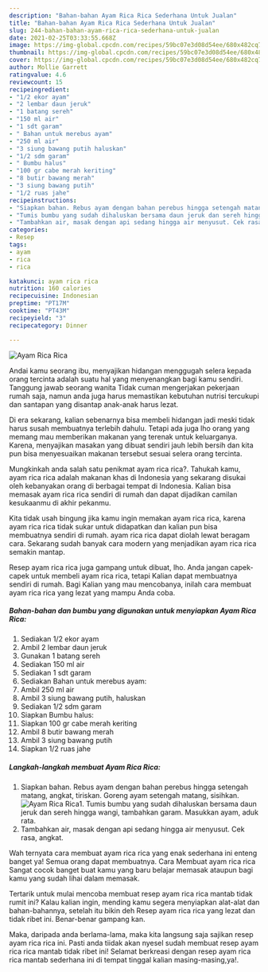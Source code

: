 ```yaml
---
description: "Bahan-bahan Ayam Rica Rica Sederhana Untuk Jualan"
title: "Bahan-bahan Ayam Rica Rica Sederhana Untuk Jualan"
slug: 244-bahan-bahan-ayam-rica-rica-sederhana-untuk-jualan
date: 2021-02-25T03:33:55.668Z
image: https://img-global.cpcdn.com/recipes/59bc07e3d08d54ee/680x482cq70/ayam-rica-rica-foto-resep-utama.jpg
thumbnail: https://img-global.cpcdn.com/recipes/59bc07e3d08d54ee/680x482cq70/ayam-rica-rica-foto-resep-utama.jpg
cover: https://img-global.cpcdn.com/recipes/59bc07e3d08d54ee/680x482cq70/ayam-rica-rica-foto-resep-utama.jpg
author: Mollie Garrett
ratingvalue: 4.6
reviewcount: 15
recipeingredient:
- "1/2 ekor ayam"
- "2 lembar daun jeruk"
- "1 batang sereh"
- "150 ml air"
- "1 sdt garam"
- " Bahan untuk merebus ayam"
- "250 ml air"
- "3 siung bawang putih haluskan"
- "1/2 sdm garam"
- " Bumbu halus"
- "100 gr cabe merah keriting"
- "8 butir bawang merah"
- "3 siung bawang putih"
- "1/2 ruas jahe"
recipeinstructions:
- "Siapkan bahan. Rebus ayam dengan bahan perebus hingga setengah matang, angkat, tiriskan. Goreng ayam setengah matang, sisihkan."
- "Tumis bumbu yang sudah dihaluskan bersama daun jeruk dan sereh hingga wangi, tambahkan garam. Masukkan ayam, aduk rata."
- "Tambahkan air, masak dengan api sedang hingga air menyusut. Cek rasa, angkat."
categories:
- Resep
tags:
- ayam
- rica
- rica

katakunci: ayam rica rica 
nutrition: 160 calories
recipecuisine: Indonesian
preptime: "PT17M"
cooktime: "PT43M"
recipeyield: "3"
recipecategory: Dinner

---
```



![Ayam Rica Rica](https://img-global.cpcdn.com/recipes/59bc07e3d08d54ee/680x482cq70/ayam-rica-rica-foto-resep-utama.jpg)

Andai kamu seorang ibu, menyajikan hidangan menggugah selera kepada orang tercinta adalah suatu hal yang menyenangkan bagi kamu sendiri. Tanggung jawab seorang  wanita Tidak cuman mengerjakan pekerjaan rumah saja, namun anda juga harus memastikan kebutuhan nutrisi tercukupi dan santapan yang disantap anak-anak harus lezat.

Di era  sekarang, kalian sebenarnya bisa membeli hidangan jadi meski tidak harus susah membuatnya terlebih dahulu. Tetapi ada juga lho orang yang memang mau memberikan makanan yang terenak untuk keluarganya. Karena, menyajikan masakan yang dibuat sendiri jauh lebih bersih dan kita pun bisa menyesuaikan makanan tersebut sesuai selera orang tercinta. 



Mungkinkah anda salah satu penikmat ayam rica rica?. Tahukah kamu, ayam rica rica adalah makanan khas di Indonesia yang sekarang disukai oleh kebanyakan orang di berbagai tempat di Indonesia. Kalian bisa memasak ayam rica rica sendiri di rumah dan dapat dijadikan camilan kesukaanmu di akhir pekanmu.

Kita tidak usah bingung jika kamu ingin memakan ayam rica rica, karena ayam rica rica tidak sukar untuk didapatkan dan kalian pun bisa membuatnya sendiri di rumah. ayam rica rica dapat diolah lewat beragam cara. Sekarang sudah banyak cara modern yang menjadikan ayam rica rica semakin mantap.

Resep ayam rica rica juga gampang untuk dibuat, lho. Anda jangan capek-capek untuk membeli ayam rica rica, tetapi Kalian dapat membuatnya sendiri di rumah. Bagi Kalian yang mau mencobanya, inilah cara membuat ayam rica rica yang lezat yang mampu Anda coba.

<!--inarticleads1-->

##### Bahan-bahan dan bumbu yang digunakan untuk menyiapkan Ayam Rica Rica:

1. Sediakan 1/2 ekor ayam
1. Ambil 2 lembar daun jeruk
1. Gunakan 1 batang sereh
1. Sediakan 150 ml air
1. Sediakan 1 sdt garam
1. Sediakan  Bahan untuk merebus ayam:
1. Ambil 250 ml air
1. Ambil 3 siung bawang putih, haluskan
1. Sediakan 1/2 sdm garam
1. Siapkan  Bumbu halus:
1. Siapkan 100 gr cabe merah keriting
1. Ambil 8 butir bawang merah
1. Ambil 3 siung bawang putih
1. Siapkan 1/2 ruas jahe




<!--inarticleads2-->

##### Langkah-langkah membuat Ayam Rica Rica:

1. Siapkan bahan. Rebus ayam dengan bahan perebus hingga setengah matang, angkat, tiriskan. Goreng ayam setengah matang, sisihkan.
<img src="https://img-global.cpcdn.com/steps/4782f0669c416eac/160x128cq70/ayam-rica-rica-langkah-memasak-1-foto.jpg" alt="Ayam Rica Rica">1. Tumis bumbu yang sudah dihaluskan bersama daun jeruk dan sereh hingga wangi, tambahkan garam. Masukkan ayam, aduk rata.
1. Tambahkan air, masak dengan api sedang hingga air menyusut. Cek rasa, angkat.




Wah ternyata cara membuat ayam rica rica yang enak sederhana ini enteng banget ya! Semua orang dapat membuatnya. Cara Membuat ayam rica rica Sangat cocok banget buat kamu yang baru belajar memasak ataupun bagi kamu yang sudah lihai dalam memasak.

Tertarik untuk mulai mencoba membuat resep ayam rica rica mantab tidak rumit ini? Kalau kalian ingin, mending kamu segera menyiapkan alat-alat dan bahan-bahannya, setelah itu bikin deh Resep ayam rica rica yang lezat dan tidak ribet ini. Benar-benar gampang kan. 

Maka, daripada anda berlama-lama, maka kita langsung saja sajikan resep ayam rica rica ini. Pasti anda tiidak akan nyesel sudah membuat resep ayam rica rica mantab tidak ribet ini! Selamat berkreasi dengan resep ayam rica rica mantab sederhana ini di tempat tinggal kalian masing-masing,ya!.

